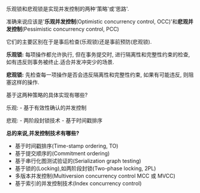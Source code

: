 乐观锁和悲观锁是实现并发控制的两种'策略'或'思路'.

准确来说应该是'**乐观并发控制**(Optimistic concurrency control, OCC)'和**悲观并发控制**(Pessimistic concurrency control, PCC)

它们的主要区别在于是事后检查(乐观锁)还是事前预防(悲观锁).

**乐观锁:** 每项操作都允许执行, 但在事务提交时, 进行隔离性和完整性约束的检查, 如有违反则事务被终止.适合并发冲突少的场景.

**悲观锁:** 先检查每一项操作是否会违反隔离性和完整性约束, 如果有可能违反, 则阻塞这样的操作.

基于这两种策略的具体实现有哪些? 

乐观: 
	- 基于有效性确认的并发控制

悲观: 
	- 两阶段封锁技术
	- 基于时间戳排序

**总的来说,并发控制技术有哪些?**

- 基于时间戳排序(Time-stamp ordering, TO)
- 基于提交顺序的(Commitment ordering)
- 基于串行化图测试验证的(Serialization graph testing)
- 基于锁的(Locking),如两阶段封锁(Two-phase locking, 2PL)
- 多版本并发控制(Multiversion concurrency control MCC 或 MVCC)
- 基于索引的并发控制技术(Index concurrency control)

